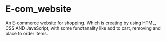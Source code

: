 # E-com_website
An E-commerce website for shopping. 
Which is creating by using HTML, CSS AND JavaScript, with some functanality like add to cart, removing and place to order items.
